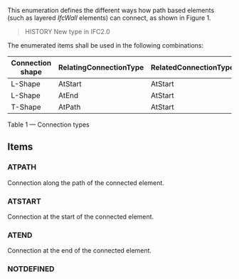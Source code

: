 This enumeration defines the different ways how path based elements (such as layered _IfcWall_ elements) can connect, as shown in Figure 1.

<!-- end of short definition -->


> HISTORY New type in IFC2.0

The enumerated items shall be used in the following combinations:

Connection shape | RelatingConnectionType | RelatedConnectionType | Illustration
--- | --- | --- | ---
L-Shape | AtStart | AtStart | ![L-shape](../../../../figures/ifcconnectiontypeenum-fig03.gif)
L-Shape | AtEnd | AtStart | ![L-shape](../../../../figures/ifcconnectiontypeenum-fig01.gif)
T-Shape | AtPath | AtStart | ![T-shape](../../../../figures/ifcconnectiontypeenum-fig02.gif)

Table 1 — Connection types

## Items

### ATPATH
Connection along the path of the connected element.

### ATSTART
Connection at the start of the connected element.

### ATEND
Connection at the end of the connected element.

### NOTDEFINED

